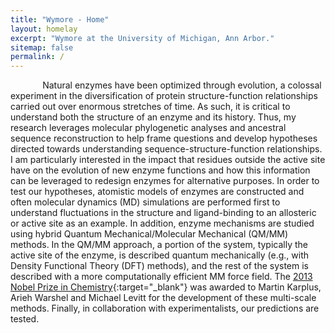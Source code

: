 ```yaml
---
title: "Wymore - Home"
layout: homelay
excerpt: "Wymore at the University of Michigan, Ann Arbor."
sitemap: false
permalink: /
---
```


&nbsp;&nbsp;&nbsp;&nbsp;&nbsp;&nbsp;&nbsp;&nbsp;&nbsp;&nbsp;&nbsp;&nbsp;
Natural enzymes have been optimized through evolution, a colossal experiment in the diversification of protein structure-function relationships carried out over enormous stretches of time. As such, it is critical to understand both the structure of an enzyme and its history. Thus, my research leverages molecular phylogenetic analyses and ancestral sequence reconstruction to help frame questions and develop hypotheses directed towards understanding sequence-structure-function relationships. I am particularly interested in the impact that residues outside the active site have on the evolution of new enzyme functions and how this information can be leveraged to redesign enzymes for alternative purposes. In order to test our hypotheses, atomistic models of enzymes are constructed and often molecular dynamics (MD) simulations are performed first to understand fluctuations in the structure and ligand-binding to an allosteric or active site as an example. In addition, enzyme mechanisms are studied using hybrid Quantum Mechanical/Molecular Mechanical (QM/MM) methods. In the QM/MM approach, a portion of the system, typically the active site of the enzyme, is described quantum mechanically (e.g., with Density Functional Theory (DFT) methods), and the rest of the system is described with a more computationally efficient MM force field. The [2013 Nobel Prize in Chemistry](https://www.nobelprize.org/nobel_prizes/chemistry/laureates/2013/){:target="_blank"} was awarded to Martin Karplus, Arieh Warshel and Michael Levitt for the development of these multi-scale methods. Finally, in collaboration with experimentalists, our predictions are tested.


<!-- TODO
# Funding

<figure class="fourth">
  <img src="{{ site.url }}{{ site.baseurl }}/images/logopic/Logo_Leiden.jpg" style="width: 210px">
  <img src="{{ site.url }}{{ site.baseurl }}/images/logopic/Logo_Nanofront.jpg" style="width: 110px">
  <img src="{{ site.url }}{{ site.baseurl }}/images/logopic/Logo_NWO.jpg" style="width: 120px">
  <img src="{{ site.url }}{{ site.baseurl }}/images/logopic/Logo_ERC.jpg" style="width: 110px">
</figure>
-->
